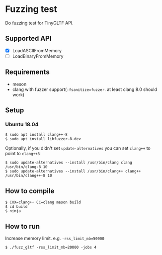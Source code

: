# Fuzzing test

Do fuzzing test for TinyGLTF API.

## Supported API

* [x] LoadASCIIFromMemory
* [ ] LoadBinaryFromMemory

## Requirements

* meson
* clang with fuzzer support(`-fsanitize=fuzzer`. at least clang 8.0 should work)

## Setup

### Ubuntu 18.04

```
$ sudo apt install clang++-8
$ sudo apt install libfuzzer-8-dev
```

Optionally, if you didn't set `update-alternatives` you can set `clang++` to point to `clang++8`

```
$ sudo update-alternatives --install /usr/bin/clang clang /usr/bin/clang-8 10
$ sudo update-alternatives --install /usr/bin/clang++ clang++ /usr/bin/clang++-8 10
```

## How to compile

```
$ CXX=clang++ CC=clang meson build
$ cd build
$ ninja
```

## How to run

Increase memory limit. e.g. `-rss_limit_mb=50000`

```
$ ./fuzz_gltf -rss_limit_mb=20000 -jobs 4
```

